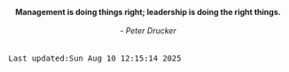 
<div align="center"><b><span>Management is doing things right; leadership is doing the right things.</span></b><br><br><i> - Peter Drucker</i></div>
<br><br><kbd>Last updated:Sun Aug 10 12:15:14 2025</kbd>
